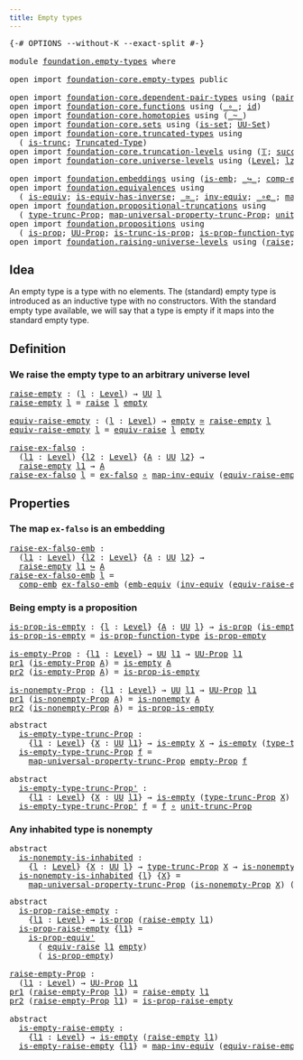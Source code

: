 ```yaml
---
title: Empty types
---
```


<pre class="Agda"><a id="37" class="Symbol">{-#</a> <a id="41" class="Keyword">OPTIONS</a> <a id="49" class="Pragma">--without-K</a> <a id="61" class="Pragma">--exact-split</a> <a id="75" class="Symbol">#-}</a>

<a id="80" class="Keyword">module</a> <a id="87" href="foundation.empty-types.html" class="Module">foundation.empty-types</a> <a id="110" class="Keyword">where</a>

<a id="117" class="Keyword">open</a> <a id="122" class="Keyword">import</a> <a id="129" href="foundation-core.empty-types.html" class="Module">foundation-core.empty-types</a> <a id="157" class="Keyword">public</a>

<a id="165" class="Keyword">open</a> <a id="170" class="Keyword">import</a> <a id="177" href="foundation-core.dependent-pair-types.html" class="Module">foundation-core.dependent-pair-types</a> <a id="214" class="Keyword">using</a> <a id="220" class="Symbol">(</a><a id="221" href="foundation-core.dependent-pair-types.html#588" class="InductiveConstructor">pair</a><a id="225" class="Symbol">;</a> <a id="227" href="foundation-core.dependent-pair-types.html#605" class="Field">pr1</a><a id="230" class="Symbol">;</a> <a id="232" href="foundation-core.dependent-pair-types.html#617" class="Field">pr2</a><a id="235" class="Symbol">)</a>
<a id="237" class="Keyword">open</a> <a id="242" class="Keyword">import</a> <a id="249" href="foundation-core.functions.html" class="Module">foundation-core.functions</a> <a id="275" class="Keyword">using</a> <a id="281" class="Symbol">(</a><a id="282" href="foundation-core.functions.html#420" class="Function Operator">_∘_</a><a id="285" class="Symbol">;</a> <a id="287" href="foundation-core.functions.html#322" class="Function">id</a><a id="289" class="Symbol">)</a>
<a id="291" class="Keyword">open</a> <a id="296" class="Keyword">import</a> <a id="303" href="foundation-core.homotopies.html" class="Module">foundation-core.homotopies</a> <a id="330" class="Keyword">using</a> <a id="336" class="Symbol">(</a><a id="337" href="foundation-core.homotopies.html#627" class="Function Operator">_~_</a><a id="340" class="Symbol">)</a>
<a id="342" class="Keyword">open</a> <a id="347" class="Keyword">import</a> <a id="354" href="foundation-core.sets.html" class="Module">foundation-core.sets</a> <a id="375" class="Keyword">using</a> <a id="381" class="Symbol">(</a><a id="382" href="foundation-core.sets.html#1113" class="Function">is-set</a><a id="388" class="Symbol">;</a> <a id="390" href="foundation-core.sets.html#1190" class="Function">UU-Set</a><a id="396" class="Symbol">)</a>
<a id="398" class="Keyword">open</a> <a id="403" class="Keyword">import</a> <a id="410" href="foundation-core.truncated-types.html" class="Module">foundation-core.truncated-types</a> <a id="442" class="Keyword">using</a>
  <a id="450" class="Symbol">(</a> <a id="452" href="foundation-core.truncated-types.html#1741" class="Function">is-trunc</a><a id="460" class="Symbol">;</a> <a id="462" href="foundation-core.truncated-types.html#1925" class="Function">Truncated-Type</a><a id="476" class="Symbol">)</a>
<a id="478" class="Keyword">open</a> <a id="483" class="Keyword">import</a> <a id="490" href="foundation-core.truncation-levels.html" class="Module">foundation-core.truncation-levels</a> <a id="524" class="Keyword">using</a> <a id="530" class="Symbol">(</a><a id="531" href="foundation-core.truncation-levels.html#395" class="Datatype">𝕋</a><a id="532" class="Symbol">;</a> <a id="534" href="foundation-core.truncation-levels.html#432" class="InductiveConstructor">succ-𝕋</a><a id="540" class="Symbol">)</a>
<a id="542" class="Keyword">open</a> <a id="547" class="Keyword">import</a> <a id="554" href="foundation-core.universe-levels.html" class="Module">foundation-core.universe-levels</a> <a id="586" class="Keyword">using</a> <a id="592" class="Symbol">(</a><a id="593" href="Agda.Primitive.html#597" class="Postulate">Level</a><a id="598" class="Symbol">;</a> <a id="600" href="Agda.Primitive.html#764" class="Primitive">lzero</a><a id="605" class="Symbol">;</a> <a id="607" href="foundation-core.universe-levels.html#235" class="Primitive">UU</a><a id="609" class="Symbol">)</a>

<a id="612" class="Keyword">open</a> <a id="617" class="Keyword">import</a> <a id="624" href="foundation.embeddings.html" class="Module">foundation.embeddings</a> <a id="646" class="Keyword">using</a> <a id="652" class="Symbol">(</a><a id="653" href="foundation-core.embeddings.html#992" class="Function">is-emb</a><a id="659" class="Symbol">;</a> <a id="661" href="foundation-core.embeddings.html#1074" class="Function Operator">_↪_</a><a id="664" class="Symbol">;</a> <a id="666" href="foundation.embeddings.html#3658" class="Function">comp-emb</a><a id="674" class="Symbol">)</a>
<a id="676" class="Keyword">open</a> <a id="681" class="Keyword">import</a> <a id="688" href="foundation.equivalences.html" class="Module">foundation.equivalences</a> <a id="712" class="Keyword">using</a>
  <a id="720" class="Symbol">(</a> <a id="722" href="foundation-core.equivalences.html#1556" class="Function">is-equiv</a><a id="730" class="Symbol">;</a> <a id="732" href="foundation-core.equivalences.html#3013" class="Function">is-equiv-has-inverse</a><a id="752" class="Symbol">;</a> <a id="754" href="foundation-core.equivalences.html#1621" class="Function Operator">_≃_</a><a id="757" class="Symbol">;</a> <a id="759" href="foundation-core.equivalences.html#5721" class="Function">inv-equiv</a><a id="768" class="Symbol">;</a> <a id="770" href="foundation-core.equivalences.html#7869" class="Function Operator">_∘e_</a><a id="774" class="Symbol">;</a> <a id="776" href="foundation-core.equivalences.html#5036" class="Function">map-inv-equiv</a><a id="789" class="Symbol">;</a> <a id="791" href="foundation.equivalences.html#3263" class="Function">emb-equiv</a><a id="800" class="Symbol">)</a>
<a id="802" class="Keyword">open</a> <a id="807" class="Keyword">import</a> <a id="814" href="foundation.propositional-truncations.html" class="Module">foundation.propositional-truncations</a> <a id="851" class="Keyword">using</a>
  <a id="859" class="Symbol">(</a> <a id="861" href="foundation.propositional-truncations.html#2209" class="Function">type-trunc-Prop</a><a id="876" class="Symbol">;</a> <a id="878" href="foundation.propositional-truncations.html#5416" class="Function">map-universal-property-trunc-Prop</a><a id="911" class="Symbol">;</a> <a id="913" href="foundation.propositional-truncations.html#2293" class="Function">unit-trunc-Prop</a><a id="928" class="Symbol">)</a>
<a id="930" class="Keyword">open</a> <a id="935" class="Keyword">import</a> <a id="942" href="foundation.propositions.html" class="Module">foundation.propositions</a> <a id="966" class="Keyword">using</a>
  <a id="974" class="Symbol">(</a> <a id="976" href="foundation-core.propositions.html#1309" class="Function">is-prop</a><a id="983" class="Symbol">;</a> <a id="985" href="foundation-core.propositions.html#1393" class="Function">UU-Prop</a><a id="992" class="Symbol">;</a> <a id="994" href="foundation.propositions.html#979" class="Function">is-trunc-is-prop</a><a id="1010" class="Symbol">;</a> <a id="1012" href="foundation-core.propositions.html#7833" class="Function">is-prop-function-type</a><a id="1033" class="Symbol">;</a> <a id="1035" href="foundation-core.propositions.html#4884" class="Function">is-prop-equiv&#39;</a><a id="1049" class="Symbol">)</a>
<a id="1051" class="Keyword">open</a> <a id="1056" class="Keyword">import</a> <a id="1063" href="foundation.raising-universe-levels.html" class="Module">foundation.raising-universe-levels</a> <a id="1098" class="Keyword">using</a> <a id="1104" class="Symbol">(</a><a id="1105" href="foundation.raising-universe-levels.html#973" class="Datatype">raise</a><a id="1110" class="Symbol">;</a> <a id="1112" href="foundation.raising-universe-levels.html#1550" class="Function">equiv-raise</a><a id="1123" class="Symbol">)</a>
</pre>
## Idea

An empty type is a type with no elements. The (standard) empty type is introduced as an inductive type with no constructors. With the standard empty type available, we will say that a type is empty if it maps into the standard empty type.

## Definition

### We raise the empty type to an arbitrary universe level

<pre class="Agda"><a id="raise-empty"></a><a id="1462" href="foundation.empty-types.html#1462" class="Function">raise-empty</a> <a id="1474" class="Symbol">:</a> <a id="1476" class="Symbol">(</a><a id="1477" href="foundation.empty-types.html#1477" class="Bound">l</a> <a id="1479" class="Symbol">:</a> <a id="1481" href="Agda.Primitive.html#597" class="Postulate">Level</a><a id="1486" class="Symbol">)</a> <a id="1488" class="Symbol">→</a> <a id="1490" href="foundation-core.universe-levels.html#235" class="Primitive">UU</a> <a id="1493" href="foundation.empty-types.html#1477" class="Bound">l</a>
<a id="1495" href="foundation.empty-types.html#1462" class="Function">raise-empty</a> <a id="1507" href="foundation.empty-types.html#1507" class="Bound">l</a> <a id="1509" class="Symbol">=</a> <a id="1511" href="foundation.raising-universe-levels.html#973" class="Datatype">raise</a> <a id="1517" href="foundation.empty-types.html#1507" class="Bound">l</a> <a id="1519" href="foundation-core.empty-types.html#1057" class="Datatype">empty</a>

<a id="equiv-raise-empty"></a><a id="1526" href="foundation.empty-types.html#1526" class="Function">equiv-raise-empty</a> <a id="1544" class="Symbol">:</a> <a id="1546" class="Symbol">(</a><a id="1547" href="foundation.empty-types.html#1547" class="Bound">l</a> <a id="1549" class="Symbol">:</a> <a id="1551" href="Agda.Primitive.html#597" class="Postulate">Level</a><a id="1556" class="Symbol">)</a> <a id="1558" class="Symbol">→</a> <a id="1560" href="foundation-core.empty-types.html#1057" class="Datatype">empty</a> <a id="1566" href="foundation-core.equivalences.html#1621" class="Function Operator">≃</a> <a id="1568" href="foundation.empty-types.html#1462" class="Function">raise-empty</a> <a id="1580" href="foundation.empty-types.html#1547" class="Bound">l</a>
<a id="1582" href="foundation.empty-types.html#1526" class="Function">equiv-raise-empty</a> <a id="1600" href="foundation.empty-types.html#1600" class="Bound">l</a> <a id="1602" class="Symbol">=</a> <a id="1604" href="foundation.raising-universe-levels.html#1550" class="Function">equiv-raise</a> <a id="1616" href="foundation.empty-types.html#1600" class="Bound">l</a> <a id="1618" href="foundation-core.empty-types.html#1057" class="Datatype">empty</a>

<a id="raise-ex-falso"></a><a id="1625" href="foundation.empty-types.html#1625" class="Function">raise-ex-falso</a> <a id="1640" class="Symbol">:</a>
  <a id="1644" class="Symbol">(</a><a id="1645" href="foundation.empty-types.html#1645" class="Bound">l1</a> <a id="1648" class="Symbol">:</a> <a id="1650" href="Agda.Primitive.html#597" class="Postulate">Level</a><a id="1655" class="Symbol">)</a> <a id="1657" class="Symbol">{</a><a id="1658" href="foundation.empty-types.html#1658" class="Bound">l2</a> <a id="1661" class="Symbol">:</a> <a id="1663" href="Agda.Primitive.html#597" class="Postulate">Level</a><a id="1668" class="Symbol">}</a> <a id="1670" class="Symbol">{</a><a id="1671" href="foundation.empty-types.html#1671" class="Bound">A</a> <a id="1673" class="Symbol">:</a> <a id="1675" href="foundation-core.universe-levels.html#235" class="Primitive">UU</a> <a id="1678" href="foundation.empty-types.html#1658" class="Bound">l2</a><a id="1680" class="Symbol">}</a> <a id="1682" class="Symbol">→</a>
  <a id="1686" href="foundation.empty-types.html#1462" class="Function">raise-empty</a> <a id="1698" href="foundation.empty-types.html#1645" class="Bound">l1</a> <a id="1701" class="Symbol">→</a> <a id="1703" href="foundation.empty-types.html#1671" class="Bound">A</a>
<a id="1705" href="foundation.empty-types.html#1625" class="Function">raise-ex-falso</a> <a id="1720" href="foundation.empty-types.html#1720" class="Bound">l</a> <a id="1722" class="Symbol">=</a> <a id="1724" href="foundation-core.empty-types.html#1160" class="Function">ex-falso</a> <a id="1733" href="foundation-core.functions.html#420" class="Function Operator">∘</a> <a id="1735" href="foundation-core.equivalences.html#5036" class="Function">map-inv-equiv</a> <a id="1749" class="Symbol">(</a><a id="1750" href="foundation.empty-types.html#1526" class="Function">equiv-raise-empty</a> <a id="1768" href="foundation.empty-types.html#1720" class="Bound">l</a><a id="1769" class="Symbol">)</a>
</pre>
## Properties

### The map `ex-falso` is an embedding

<pre class="Agda"><a id="raise-ex-falso-emb"></a><a id="1839" href="foundation.empty-types.html#1839" class="Function">raise-ex-falso-emb</a> <a id="1858" class="Symbol">:</a>
  <a id="1862" class="Symbol">(</a><a id="1863" href="foundation.empty-types.html#1863" class="Bound">l1</a> <a id="1866" class="Symbol">:</a> <a id="1868" href="Agda.Primitive.html#597" class="Postulate">Level</a><a id="1873" class="Symbol">)</a> <a id="1875" class="Symbol">{</a><a id="1876" href="foundation.empty-types.html#1876" class="Bound">l2</a> <a id="1879" class="Symbol">:</a> <a id="1881" href="Agda.Primitive.html#597" class="Postulate">Level</a><a id="1886" class="Symbol">}</a> <a id="1888" class="Symbol">{</a><a id="1889" href="foundation.empty-types.html#1889" class="Bound">A</a> <a id="1891" class="Symbol">:</a> <a id="1893" href="foundation-core.universe-levels.html#235" class="Primitive">UU</a> <a id="1896" href="foundation.empty-types.html#1876" class="Bound">l2</a><a id="1898" class="Symbol">}</a> <a id="1900" class="Symbol">→</a>
  <a id="1904" href="foundation.empty-types.html#1462" class="Function">raise-empty</a> <a id="1916" href="foundation.empty-types.html#1863" class="Bound">l1</a> <a id="1919" href="foundation-core.embeddings.html#1074" class="Function Operator">↪</a> <a id="1921" href="foundation.empty-types.html#1889" class="Bound">A</a>
<a id="1923" href="foundation.empty-types.html#1839" class="Function">raise-ex-falso-emb</a> <a id="1942" href="foundation.empty-types.html#1942" class="Bound">l</a> <a id="1944" class="Symbol">=</a>
  <a id="1948" href="foundation.embeddings.html#3658" class="Function">comp-emb</a> <a id="1957" href="foundation-core.empty-types.html#1565" class="Function">ex-falso-emb</a> <a id="1970" class="Symbol">(</a><a id="1971" href="foundation.equivalences.html#3263" class="Function">emb-equiv</a> <a id="1981" class="Symbol">(</a><a id="1982" href="foundation-core.equivalences.html#5721" class="Function">inv-equiv</a> <a id="1992" class="Symbol">(</a><a id="1993" href="foundation.empty-types.html#1526" class="Function">equiv-raise-empty</a> <a id="2011" href="foundation.empty-types.html#1942" class="Bound">l</a><a id="2012" class="Symbol">)))</a>
</pre>

### Being empty is a proposition

<pre class="Agda"><a id="is-prop-is-empty"></a><a id="2064" href="foundation.empty-types.html#2064" class="Function">is-prop-is-empty</a> <a id="2081" class="Symbol">:</a> <a id="2083" class="Symbol">{</a><a id="2084" href="foundation.empty-types.html#2084" class="Bound">l</a> <a id="2086" class="Symbol">:</a> <a id="2088" href="Agda.Primitive.html#597" class="Postulate">Level</a><a id="2093" class="Symbol">}</a> <a id="2095" class="Symbol">{</a><a id="2096" href="foundation.empty-types.html#2096" class="Bound">A</a> <a id="2098" class="Symbol">:</a> <a id="2100" href="foundation-core.universe-levels.html#235" class="Primitive">UU</a> <a id="2103" href="foundation.empty-types.html#2084" class="Bound">l</a><a id="2104" class="Symbol">}</a> <a id="2106" class="Symbol">→</a> <a id="2108" href="foundation-core.propositions.html#1309" class="Function">is-prop</a> <a id="2116" class="Symbol">(</a><a id="2117" href="foundation-core.empty-types.html#1228" class="Function">is-empty</a> <a id="2126" href="foundation.empty-types.html#2096" class="Bound">A</a><a id="2127" class="Symbol">)</a>
<a id="2129" href="foundation.empty-types.html#2064" class="Function">is-prop-is-empty</a> <a id="2146" class="Symbol">=</a> <a id="2148" href="foundation-core.propositions.html#7833" class="Function">is-prop-function-type</a> <a id="2170" href="foundation-core.empty-types.html#2377" class="Function">is-prop-empty</a>

<a id="is-empty-Prop"></a><a id="2185" href="foundation.empty-types.html#2185" class="Function">is-empty-Prop</a> <a id="2199" class="Symbol">:</a> <a id="2201" class="Symbol">{</a><a id="2202" href="foundation.empty-types.html#2202" class="Bound">l1</a> <a id="2205" class="Symbol">:</a> <a id="2207" href="Agda.Primitive.html#597" class="Postulate">Level</a><a id="2212" class="Symbol">}</a> <a id="2214" class="Symbol">→</a> <a id="2216" href="foundation-core.universe-levels.html#235" class="Primitive">UU</a> <a id="2219" href="foundation.empty-types.html#2202" class="Bound">l1</a> <a id="2222" class="Symbol">→</a> <a id="2224" href="foundation-core.propositions.html#1393" class="Function">UU-Prop</a> <a id="2232" href="foundation.empty-types.html#2202" class="Bound">l1</a>
<a id="2235" href="foundation-core.dependent-pair-types.html#605" class="Field">pr1</a> <a id="2239" class="Symbol">(</a><a id="2240" href="foundation.empty-types.html#2185" class="Function">is-empty-Prop</a> <a id="2254" href="foundation.empty-types.html#2254" class="Bound">A</a><a id="2255" class="Symbol">)</a> <a id="2257" class="Symbol">=</a> <a id="2259" href="foundation-core.empty-types.html#1228" class="Function">is-empty</a> <a id="2268" href="foundation.empty-types.html#2254" class="Bound">A</a>
<a id="2270" href="foundation-core.dependent-pair-types.html#617" class="Field">pr2</a> <a id="2274" class="Symbol">(</a><a id="2275" href="foundation.empty-types.html#2185" class="Function">is-empty-Prop</a> <a id="2289" href="foundation.empty-types.html#2289" class="Bound">A</a><a id="2290" class="Symbol">)</a> <a id="2292" class="Symbol">=</a> <a id="2294" href="foundation.empty-types.html#2064" class="Function">is-prop-is-empty</a>

<a id="is-nonempty-Prop"></a><a id="2312" href="foundation.empty-types.html#2312" class="Function">is-nonempty-Prop</a> <a id="2329" class="Symbol">:</a> <a id="2331" class="Symbol">{</a><a id="2332" href="foundation.empty-types.html#2332" class="Bound">l1</a> <a id="2335" class="Symbol">:</a> <a id="2337" href="Agda.Primitive.html#597" class="Postulate">Level</a><a id="2342" class="Symbol">}</a> <a id="2344" class="Symbol">→</a> <a id="2346" href="foundation-core.universe-levels.html#235" class="Primitive">UU</a> <a id="2349" href="foundation.empty-types.html#2332" class="Bound">l1</a> <a id="2352" class="Symbol">→</a> <a id="2354" href="foundation-core.propositions.html#1393" class="Function">UU-Prop</a> <a id="2362" href="foundation.empty-types.html#2332" class="Bound">l1</a>
<a id="2365" href="foundation-core.dependent-pair-types.html#605" class="Field">pr1</a> <a id="2369" class="Symbol">(</a><a id="2370" href="foundation.empty-types.html#2312" class="Function">is-nonempty-Prop</a> <a id="2387" href="foundation.empty-types.html#2387" class="Bound">A</a><a id="2388" class="Symbol">)</a> <a id="2390" class="Symbol">=</a> <a id="2392" href="foundation-core.empty-types.html#1289" class="Function">is-nonempty</a> <a id="2404" href="foundation.empty-types.html#2387" class="Bound">A</a>
<a id="2406" href="foundation-core.dependent-pair-types.html#617" class="Field">pr2</a> <a id="2410" class="Symbol">(</a><a id="2411" href="foundation.empty-types.html#2312" class="Function">is-nonempty-Prop</a> <a id="2428" href="foundation.empty-types.html#2428" class="Bound">A</a><a id="2429" class="Symbol">)</a> <a id="2431" class="Symbol">=</a> <a id="2433" href="foundation.empty-types.html#2064" class="Function">is-prop-is-empty</a>
</pre>
<pre class="Agda"><a id="2463" class="Keyword">abstract</a>
  <a id="is-empty-type-trunc-Prop"></a><a id="2474" href="foundation.empty-types.html#2474" class="Function">is-empty-type-trunc-Prop</a> <a id="2499" class="Symbol">:</a>
    <a id="2505" class="Symbol">{</a><a id="2506" href="foundation.empty-types.html#2506" class="Bound">l1</a> <a id="2509" class="Symbol">:</a> <a id="2511" href="Agda.Primitive.html#597" class="Postulate">Level</a><a id="2516" class="Symbol">}</a> <a id="2518" class="Symbol">{</a><a id="2519" href="foundation.empty-types.html#2519" class="Bound">X</a> <a id="2521" class="Symbol">:</a> <a id="2523" href="foundation-core.universe-levels.html#235" class="Primitive">UU</a> <a id="2526" href="foundation.empty-types.html#2506" class="Bound">l1</a><a id="2528" class="Symbol">}</a> <a id="2530" class="Symbol">→</a> <a id="2532" href="foundation-core.empty-types.html#1228" class="Function">is-empty</a> <a id="2541" href="foundation.empty-types.html#2519" class="Bound">X</a> <a id="2543" class="Symbol">→</a> <a id="2545" href="foundation-core.empty-types.html#1228" class="Function">is-empty</a> <a id="2554" class="Symbol">(</a><a id="2555" href="foundation.propositional-truncations.html#2209" class="Function">type-trunc-Prop</a> <a id="2571" href="foundation.empty-types.html#2519" class="Bound">X</a><a id="2572" class="Symbol">)</a>
  <a id="2576" href="foundation.empty-types.html#2474" class="Function">is-empty-type-trunc-Prop</a> <a id="2601" href="foundation.empty-types.html#2601" class="Bound">f</a> <a id="2603" class="Symbol">=</a>
    <a id="2609" href="foundation.propositional-truncations.html#5416" class="Function">map-universal-property-trunc-Prop</a> <a id="2643" href="foundation-core.empty-types.html#2427" class="Function">empty-Prop</a> <a id="2654" href="foundation.empty-types.html#2601" class="Bound">f</a>

<a id="2657" class="Keyword">abstract</a>
  <a id="is-empty-type-trunc-Prop&#39;"></a><a id="2668" href="foundation.empty-types.html#2668" class="Function">is-empty-type-trunc-Prop&#39;</a> <a id="2694" class="Symbol">:</a>
    <a id="2700" class="Symbol">{</a><a id="2701" href="foundation.empty-types.html#2701" class="Bound">l1</a> <a id="2704" class="Symbol">:</a> <a id="2706" href="Agda.Primitive.html#597" class="Postulate">Level</a><a id="2711" class="Symbol">}</a> <a id="2713" class="Symbol">{</a><a id="2714" href="foundation.empty-types.html#2714" class="Bound">X</a> <a id="2716" class="Symbol">:</a> <a id="2718" href="foundation-core.universe-levels.html#235" class="Primitive">UU</a> <a id="2721" href="foundation.empty-types.html#2701" class="Bound">l1</a><a id="2723" class="Symbol">}</a> <a id="2725" class="Symbol">→</a> <a id="2727" href="foundation-core.empty-types.html#1228" class="Function">is-empty</a> <a id="2736" class="Symbol">(</a><a id="2737" href="foundation.propositional-truncations.html#2209" class="Function">type-trunc-Prop</a> <a id="2753" href="foundation.empty-types.html#2714" class="Bound">X</a><a id="2754" class="Symbol">)</a> <a id="2756" class="Symbol">→</a> <a id="2758" href="foundation-core.empty-types.html#1228" class="Function">is-empty</a> <a id="2767" href="foundation.empty-types.html#2714" class="Bound">X</a>
  <a id="2771" href="foundation.empty-types.html#2668" class="Function">is-empty-type-trunc-Prop&#39;</a> <a id="2797" href="foundation.empty-types.html#2797" class="Bound">f</a> <a id="2799" class="Symbol">=</a> <a id="2801" href="foundation.empty-types.html#2797" class="Bound">f</a> <a id="2803" href="foundation-core.functions.html#420" class="Function Operator">∘</a> <a id="2805" href="foundation.propositional-truncations.html#2293" class="Function">unit-trunc-Prop</a>
</pre>
### Any inhabited type is nonempty

<pre class="Agda"><a id="2870" class="Keyword">abstract</a>
  <a id="is-nonempty-is-inhabited"></a><a id="2881" href="foundation.empty-types.html#2881" class="Function">is-nonempty-is-inhabited</a> <a id="2906" class="Symbol">:</a>
    <a id="2912" class="Symbol">{</a><a id="2913" href="foundation.empty-types.html#2913" class="Bound">l</a> <a id="2915" class="Symbol">:</a> <a id="2917" href="Agda.Primitive.html#597" class="Postulate">Level</a><a id="2922" class="Symbol">}</a> <a id="2924" class="Symbol">{</a><a id="2925" href="foundation.empty-types.html#2925" class="Bound">X</a> <a id="2927" class="Symbol">:</a> <a id="2929" href="foundation-core.universe-levels.html#235" class="Primitive">UU</a> <a id="2932" href="foundation.empty-types.html#2913" class="Bound">l</a><a id="2933" class="Symbol">}</a> <a id="2935" class="Symbol">→</a> <a id="2937" href="foundation.propositional-truncations.html#2209" class="Function">type-trunc-Prop</a> <a id="2953" href="foundation.empty-types.html#2925" class="Bound">X</a> <a id="2955" class="Symbol">→</a> <a id="2957" href="foundation-core.empty-types.html#1289" class="Function">is-nonempty</a> <a id="2969" href="foundation.empty-types.html#2925" class="Bound">X</a>
  <a id="2973" href="foundation.empty-types.html#2881" class="Function">is-nonempty-is-inhabited</a> <a id="2998" class="Symbol">{</a><a id="2999" href="foundation.empty-types.html#2999" class="Bound">l</a><a id="3000" class="Symbol">}</a> <a id="3002" class="Symbol">{</a><a id="3003" href="foundation.empty-types.html#3003" class="Bound">X</a><a id="3004" class="Symbol">}</a> <a id="3006" class="Symbol">=</a>
    <a id="3012" href="foundation.propositional-truncations.html#5416" class="Function">map-universal-property-trunc-Prop</a> <a id="3046" class="Symbol">(</a><a id="3047" href="foundation.empty-types.html#2312" class="Function">is-nonempty-Prop</a> <a id="3064" href="foundation.empty-types.html#3003" class="Bound">X</a><a id="3065" class="Symbol">)</a> <a id="3067" class="Symbol">(λ</a> <a id="3070" href="foundation.empty-types.html#3070" class="Bound">x</a> <a id="3072" href="foundation.empty-types.html#3072" class="Bound">f</a> <a id="3074" class="Symbol">→</a> <a id="3076" href="foundation.empty-types.html#3072" class="Bound">f</a> <a id="3078" href="foundation.empty-types.html#3070" class="Bound">x</a><a id="3079" class="Symbol">)</a>
</pre>
<pre class="Agda"><a id="3094" class="Keyword">abstract</a>
  <a id="is-prop-raise-empty"></a><a id="3105" href="foundation.empty-types.html#3105" class="Function">is-prop-raise-empty</a> <a id="3125" class="Symbol">:</a>
    <a id="3131" class="Symbol">{</a><a id="3132" href="foundation.empty-types.html#3132" class="Bound">l1</a> <a id="3135" class="Symbol">:</a> <a id="3137" href="Agda.Primitive.html#597" class="Postulate">Level</a><a id="3142" class="Symbol">}</a> <a id="3144" class="Symbol">→</a> <a id="3146" href="foundation-core.propositions.html#1309" class="Function">is-prop</a> <a id="3154" class="Symbol">(</a><a id="3155" href="foundation.empty-types.html#1462" class="Function">raise-empty</a> <a id="3167" href="foundation.empty-types.html#3132" class="Bound">l1</a><a id="3169" class="Symbol">)</a>
  <a id="3173" href="foundation.empty-types.html#3105" class="Function">is-prop-raise-empty</a> <a id="3193" class="Symbol">{</a><a id="3194" href="foundation.empty-types.html#3194" class="Bound">l1</a><a id="3196" class="Symbol">}</a> <a id="3198" class="Symbol">=</a>
    <a id="3204" href="foundation-core.propositions.html#4884" class="Function">is-prop-equiv&#39;</a>
      <a id="3225" class="Symbol">(</a> <a id="3227" href="foundation.raising-universe-levels.html#1550" class="Function">equiv-raise</a> <a id="3239" href="foundation.empty-types.html#3194" class="Bound">l1</a> <a id="3242" href="foundation-core.empty-types.html#1057" class="Datatype">empty</a><a id="3247" class="Symbol">)</a>
      <a id="3255" class="Symbol">(</a> <a id="3257" href="foundation-core.empty-types.html#2377" class="Function">is-prop-empty</a><a id="3270" class="Symbol">)</a>

<a id="raise-empty-Prop"></a><a id="3273" href="foundation.empty-types.html#3273" class="Function">raise-empty-Prop</a> <a id="3290" class="Symbol">:</a>
  <a id="3294" class="Symbol">(</a><a id="3295" href="foundation.empty-types.html#3295" class="Bound">l1</a> <a id="3298" class="Symbol">:</a> <a id="3300" href="Agda.Primitive.html#597" class="Postulate">Level</a><a id="3305" class="Symbol">)</a> <a id="3307" class="Symbol">→</a> <a id="3309" href="foundation-core.propositions.html#1393" class="Function">UU-Prop</a> <a id="3317" href="foundation.empty-types.html#3295" class="Bound">l1</a>
<a id="3320" href="foundation-core.dependent-pair-types.html#605" class="Field">pr1</a> <a id="3324" class="Symbol">(</a><a id="3325" href="foundation.empty-types.html#3273" class="Function">raise-empty-Prop</a> <a id="3342" href="foundation.empty-types.html#3342" class="Bound">l1</a><a id="3344" class="Symbol">)</a> <a id="3346" class="Symbol">=</a> <a id="3348" href="foundation.empty-types.html#1462" class="Function">raise-empty</a> <a id="3360" href="foundation.empty-types.html#3342" class="Bound">l1</a>
<a id="3363" href="foundation-core.dependent-pair-types.html#617" class="Field">pr2</a> <a id="3367" class="Symbol">(</a><a id="3368" href="foundation.empty-types.html#3273" class="Function">raise-empty-Prop</a> <a id="3385" href="foundation.empty-types.html#3385" class="Bound">l1</a><a id="3387" class="Symbol">)</a> <a id="3389" class="Symbol">=</a> <a id="3391" href="foundation.empty-types.html#3105" class="Function">is-prop-raise-empty</a>

<a id="3412" class="Keyword">abstract</a>
  <a id="is-empty-raise-empty"></a><a id="3423" href="foundation.empty-types.html#3423" class="Function">is-empty-raise-empty</a> <a id="3444" class="Symbol">:</a>
    <a id="3450" class="Symbol">{</a><a id="3451" href="foundation.empty-types.html#3451" class="Bound">l1</a> <a id="3454" class="Symbol">:</a> <a id="3456" href="Agda.Primitive.html#597" class="Postulate">Level</a><a id="3461" class="Symbol">}</a> <a id="3463" class="Symbol">→</a> <a id="3465" href="foundation-core.empty-types.html#1228" class="Function">is-empty</a> <a id="3474" class="Symbol">(</a><a id="3475" href="foundation.empty-types.html#1462" class="Function">raise-empty</a> <a id="3487" href="foundation.empty-types.html#3451" class="Bound">l1</a><a id="3489" class="Symbol">)</a>
  <a id="3493" href="foundation.empty-types.html#3423" class="Function">is-empty-raise-empty</a> <a id="3514" class="Symbol">{</a><a id="3515" href="foundation.empty-types.html#3515" class="Bound">l1</a><a id="3517" class="Symbol">}</a> <a id="3519" class="Symbol">=</a> <a id="3521" href="foundation-core.equivalences.html#5036" class="Function">map-inv-equiv</a> <a id="3535" class="Symbol">(</a><a id="3536" href="foundation.empty-types.html#1526" class="Function">equiv-raise-empty</a> <a id="3554" href="foundation.empty-types.html#3515" class="Bound">l1</a><a id="3556" class="Symbol">)</a>
</pre>